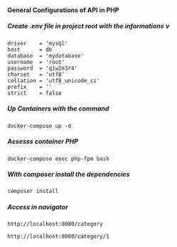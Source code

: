#### General Configurations of API in PHP

#####  Create .env file in project root with the informations v

```
driver    = 'mysql'
host      = db
database  = 'mydatabase'
username  = 'root'
password  = 'q1w2e3r4'
charset   = 'utf8'
collation = 'utf8_unicode_ci'
prefix    = ''
strict    = false
```

##### Up Containers with the command

```
docker-compose up -d
```

##### Acsesss container PHP

```
docker-compose exec php-fpm bash
```
##### With composer install the dependencies

```
composer install
```

##### Access in navigator

```
http://localhost:8080/category
```
```
http://localhost:8080/category/1
```

